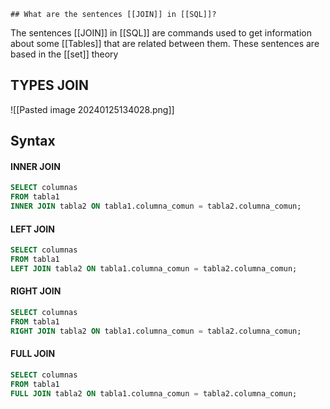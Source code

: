 
	## What are the sentences [[JOIN]] in [[SQL]]?

The sentences [[JOIN]] in [[SQL]] are commands used to get information about some [[Tables]] that are related between them. These sentences are based in the [[set]] theory

## TYPES JOIN
![[Pasted image 20240125134028.png]]

## Syntax

#### INNER JOIN

```sql
SELECT columnas
FROM tabla1
INNER JOIN tabla2 ON tabla1.columna_comun = tabla2.columna_comun;
```

#### LEFT JOIN

```sql
SELECT columnas
FROM tabla1
LEFT JOIN tabla2 ON tabla1.columna_comun = tabla2.columna_comun;
```

#### RIGHT JOIN

```sql
SELECT columnas
FROM tabla1
RIGHT JOIN tabla2 ON tabla1.columna_comun = tabla2.columna_comun;
```

#### FULL JOIN

```sql
SELECT columnas
FROM tabla1
FULL JOIN tabla2 ON tabla1.columna_comun = tabla2.columna_comun;
```
